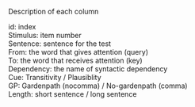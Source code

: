 Description of each column

id: index<br />
Stimulus: item number<br />
Sentence: sentence for the test<br />
From: the word that gives attention (query)<br />
To: the word that receives attention (key)<br />
Dependency: the name of syntactic dependency<br />
Cue: Transitivity / Plausiblity<br />
GP: Gardenpath (nocomma) / No-gardenpath (comma)<br />
Length: short sentence / long sentence<br />
